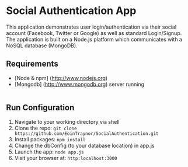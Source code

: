# Social Authentication App
This application demonstrates user login/authentication via their social account (Facebook, Twitter or Google) as well as standard Login/Signup. The application is built on a Node.js platform which communicates with a NoSQL database (MongoDB).

## Requirements
- [Node & npm] (http://www.nodejs.org)
- [Mongodb] (http://www.mongodb.org) server running
```

```
## Run Configuration
1. Navigate to your working directory via shell 
2. Clone the repo: `git clone https://github.com/EoinTraynor/SocialAuthentication.git`
3. Install packages: `npm install`
4. Change the dbConfig (to your database location) in app.js
5. Launch the app: `node app.js`
6. Visit your browser at: `http:localhost:3000`
